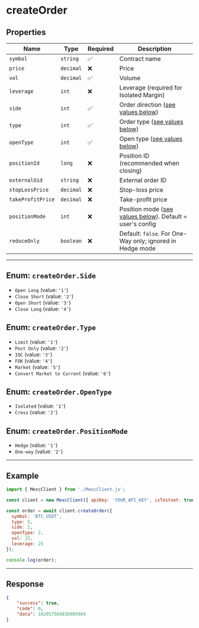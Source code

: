 # createOrder

## Properties

| **Name**           | **Type**   | **Required** | **Description** |
|--------------------|------------|--------------|------------------|
| `symbol`           | `string`   | ✅            | Contract name |
| `price`            | `decimal`  | ❌            | Price |
| `vol`              | `decimal`  | ✅            | Volume |
| `leverage`         | `int`      | ❌            | Leverage (required for Isolated Margin) |
| `side`             | `int`      | ✅            | Order direction ([see values below](#enum-createorderside)) |
| `type`             | `int`      | ✅            | Order type ([see values below](#enum-createorderlimit)) |
| `openType`         | `int`      | ✅            | Open type ([see values below](#enum-createorderopentype)) |
| `positionId`       | `long`     | ❌            | Position ID (recommended when closing) |
| `externalOid`      | `string`   | ❌            | External order ID |
| `stopLossPrice`    | `decimal`  | ❌            | Stop-loss price |
| `takeProfitPrice`  | `decimal`  | ❌            | Take-profit price |
| `positionMode`     | `int`      | ❌            | Position mode ([see values below](#enum-createorderpositionmode)). Default = user's config |
| `reduceOnly`       | `boolean`  | ❌            | Default: `false`. For One-Way only; ignored in Hedge mode |

---

## Enum: `createOrder.Side`

* `Open Long` (value: `'1'`)
* `Close Short` (value: `'2'`)
* `Open Short` (value: `'3'`)
* `Close Long` (value: `'4'`)

## Enum: `createOrder.Type`

* `Limit` (value: `'1'`)
* `Post Only` (value: `'2'`)
* `IOC` (value: `'3'`)
* `FOK` (value: `'4'`)
* `Market` (value: `'5'`)
* `Convert Market to Current` (value: `'6'`)

## Enum: `createOrder.OpenType`

* `Isolated` (value: `'1'`)
* `Cross` (value: `'2'`)

## Enum: `createOrder.PositionMode`

* `Hedge` (value: `'1'`)
* `One-way` (value: `'2'`)

---

## Example

```js
import { MexcClient } from './MexcClient.js';

const client = new MexcClient({ apiKey: 'YOUR_API_KEY', isTestnet: true });

const order = await client.createOrder({
  symbol: 'BTC_USDT',
  type: 5,
  side: 1,
  openType: 2,
  vol: 15,
  leverage: 25
});

console.log(order);
```

---

## Response

```JSON
{
    "success": true,
    "code": 0,
    "data": 102057569836905984
}
```